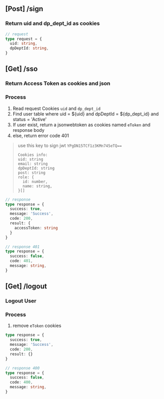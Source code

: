 ## [Post] /sign
### Return uid and dp_dept_id as cookies
```typescript
// request
type request = {
  uid: string,
  dpDeptId: string,
}
```

## [Get] /sso
### Return Access Token as cookies and json

### Process
1. Read request Cookies `uid` and `dp_dept_id`
2. Find user table where uid = ${uid} and dpDeptId = ${dp_dept_id} and status = 'Active'
3. If user exist, return a jsonwebtoken as cookies named `eToken` and response body
4. else, return error code 401

> use this key to sign jwt `YPgDN15TCf1z3KMn745eTQ==`
> ```
> Cookies info:
> uid: string
> email: string
> dpDeptId: string
> post: string
> role: {
>   id: number,
>   name: string,
> }[]
> ```

```typescript
// response
type response = {
  success: true,
  message: 'Success',
  code: 200,
  result: {
    accessToken: string
  }
}

// response 401
type response = {
  success: false,
  code: 401,
  message: string,
}
```

## [Get] /logout
### Logout User

### Process
1. remove `eToken` cookies

```typescript
type response = {
  success: true,
  message: 'Success',
  code: 200,
  result: {}
}

// response 400
type response = {
  success: false,
  code: 400,
  message: string,
}
```